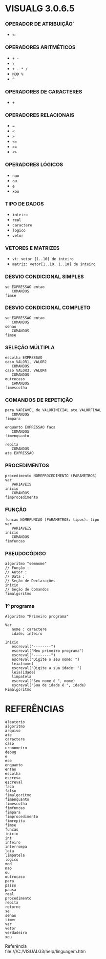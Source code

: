 # VISUALG 3.0.6.5

### OPERADOR DE ATRIBUIÇÃO`

* ``<-``

### OPERADORES ARITMÉTICOS

* ``+ -``
* ``\``
* ``+ - * /``
* ``MOD %``
* ``^``

### OPERADORES DE CARACTERES

* ``+``

### OPERADORES RELACIONAIS

* ``= ``
* ``<`` 
* ``>`` 
* ``<=`` 
* ``>=`` 
* ``<>``

### OPERADORES LÓGICOS

* ``nao``
* ``ou``
* ``e``
* ``xou``

### TIPO DE DADOS

* ``inteiro``
* ``real``
* ``caractere``
* ``logico``
* ``vetor``

### VETORES E MATRIZES

* ``vt: vetor [1..10] de inteiro``
* ``matriz: vetor[1..10, 1..10] de inteiro``

### DESVIO CONDICIONAL SIMPLES

```
se EXPRESSAO entao
   COMANDOS
fimse
```

### DESVIO CONDICIONAL COMPLETO

```
se EXPRESSAO entao  
   COMANDOS  
senao  
   COMANDOS  
fimse
```

### SELEÇÃO MÚLTIPLA

```
escolha EXPRESSAO
caso VALOR1, VALOR2
   COMANDOS
caso VALOR3, VALOR4
   COMANDOS
outrocaso
   CAMANDOS
fimescolha
```

### COMANDOS DE REPETIÇÃO

```
para VARIAVEL de VALORINICIAL ate VALORFINAL
   COMANDOS
fimpara
```

```
enquanto EXPRESSAO faca
   COMANDOS
fimenquanto
```

```
repita
   COMANDOS
ate EXPRESSAO
```

### PROCEDIMENTOS

```
procedimento NOMEPROCEDIMENTO (PARAMETROS)
var
   VARIAVEIS
inicio
   COMANDOS
fimprocedimento
```

### FUNÇÃO

```
funcao NOMEFUNCAO (PARAMETROS: tipos): tipo
var
   VARIAVEIS
inicio
   COMANDOS
fimfuncao
```

### PSEUDOCÓDIGO 
```
algoritmo "semnome"
// Função :
// Autor :
// Data : 
// Seção de Declarações 
inicio
// Seção de Comandos 
fimalgoritmo
```

### 1º programa

```
Algoritmo "Primeiro programa"

Var
   nome : caractere
   idade: inteiro

Inicio
   escreval("--------")
   escreval("Meu primeiro programa")
   escreval("--------")
   escreval("Digite o seu nome: ")
   leia(nome)
   escreval("Digite a sua idade: ")
   leia(idade)
   limpatela
   escreval("Seu nome é ", nome)
   escreval("Sua de idade é ", idade)
Fimalgoritmo

```


# REFERÊNCIAS
```
aleatorio
algoritmo
arquivo
ate
caractere
caso
cronometro
debug
e
eco
enquanto
entao
escolha
escreva
escreval
faca
falso
fimalgoritmo
fimenquanto
fimescolha
fimfuncao
fimpara
fimprocedimento
fimrepita
fimse
funcao
inicio
int
inteiro
interrompa
leia
limpatela
logico
mod
nao
ou
outrocaso
para
passo
pausa
real
procedimento
repita
retorne
se
senao
timer
var
vetor
verdadeiro
xou
```
Referência  
file:///C:/VISUALG3/help/linguagem.htm
